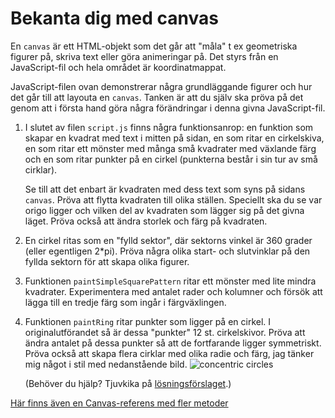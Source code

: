 # Bekanta dig med canvas

En `canvas` är ett HTML-objekt som det går att "måla" t ex geometriska figurer på, skriva text eller göra animeringar på. Det styrs från en JavaScript-fil och hela området är koordinatmappat.

JavaScript-filen ovan demonstrerar några grundläggande figurer och hur det går till att layouta en `canvas`. Tanken är att du själv ska pröva på det genom att i första hand göra några förändringar i denna givna JavaScript-fil.

1.  I slutet av filen `script.js` finns några funktionsanrop: en funktion som skapar en kvadrat med text i mitten på sidan, en som ritar en cirkelskiva, en som ritar ett mönster med många små kvadrater med växlande färg och en som ritar punkter på en cirkel (punkterna består i sin tur av små cirklar).

    Se till att det enbart är kvadraten med dess text som syns på sidans `canvas`. Pröva att flytta kvadraten till olika ställen. Speciellt ska du se var origo ligger och vilken del av kvadraten som lägger sig på det givna läget. Pröva också att ändra storlek och färg på kvadraten.

2.  En cirkel ritas som en "fylld sektor", där sektorns vinkel är 360 grader (eller egentligen 2\*pi). Pröva några olika start- och slutvinklar på den fyllda sektorn för att skapa olika figurer.

3.  Funktionen `paintSimpleSquarePattern` ritar ett mönster med lite mindra kvadrater. Experimentera med antalet rader och kolumner och försök att lägga till en tredje färg som ingår i färgväxlingen.

4.  Funktionen `paintRing` ritar punkter som ligger på en cirkel. I originalutförandet så är dessa "punkter" 12 st. cirkelskivor. Pröva att ändra antalet på dessa punkter så att de fortfarande ligger symmetriskt. Pröva också att skapa flera cirklar med olika radie och färg, jag tänker mig något i stil med nedanstående bild.
    ![concentric circles](img/concentricCircles.png)

    (Behöver du hjälp? Tjuvkika på [lösningsförslaget](https://gist.github.com/nika-edu/70b5ea2ed898c06b43247039737a0cd8).)

[Här finns även en Canvas-referens med fler metoder](https://www.w3schools.com/tags/ref_canvas.asp)
